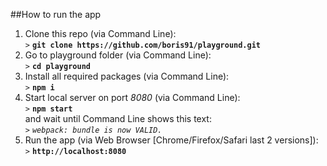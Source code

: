 ##How to run the app

1. Clone this repo (via Command Line):<br/>
	`>` **`git clone https://github.com/boris91/playground.git`**
2. Go to playground folder (via Command Line):<br/>
	`>` **`cd playground`**
3. Install all required packages (via Command Line):<br/>
	`>` **`npm i`**
4. Start local server on port _8080_ (via Command Line):<br/>
	`>` **`npm start`**<br/>
	and wait until Command Line shows this text:<br/>
	`>` _`webpack: bundle is now VALID.`_
5. Run the app (via Web Browser [Chrome/Firefox/Safari last 2 versions]):<br/>
	`>` **`http://localhost:8080`**